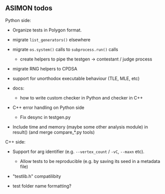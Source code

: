 ## ASIMON todos

Python side:
- Organize tests in Polygon format.

- migrate `list_generators()` elsewhere
- migrate `os.system()` calls to `subprocess.run()` calls
    - create helpers to pipe the testgen -> contestant / judge process
- migrate RNG helpers to CPDSA
- support for unorthodox executable behaviour (TLE, MLE, etc)

- docs:
    - how to write custom checker in Python and checker in C++
- C++ error handling on Python side
    - Fix desync in testgen.py

- Include time and memory (maybe some other analysis module) in result() (and merge compare_*.py tools)


C++ side:
- Support for arg identifier (e.g. `--vertex_count` / `-vC`, `--maxn` etc).
    - Allow tests to be reproducible (e.g. by saving its seed in a metadata file)

- "testlib.h" compatilibity
- test folder name formatting?